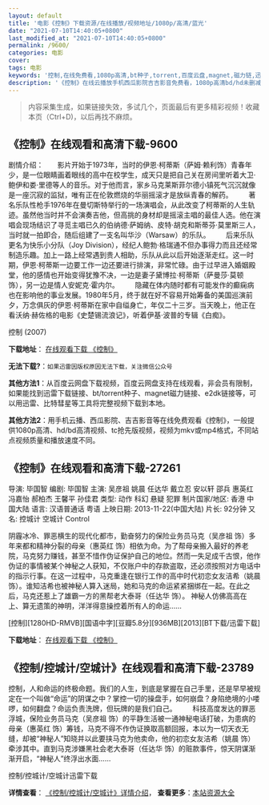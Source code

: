 ```yaml
---
layout: default
title: '电影《控制》下载资源/在线播放/视频地址/1080p/高清/蓝光'
date: "2021-07-10T14:40:05+0800"
last_modified_at: "2021-07-10T14:40:05+0800"
permalink: /9600/
categories: 电影
cover:
tags: 电影
keywords: '控制,在线免费看,1080p高清,bt种子,torrent,百度云盘,magnet,磁力链,迅雷下载资源'
description: '《控制》在线云播放手机西瓜影院吉吉影音免费看，1080p高清bd/hd未删减完整版和tc抢先枪版，mkv/mp4格式，附带bt/torrent种子、magnet/磁力链、百度云盘、网盘资源迅雷下载链接'
---
```


>内容采集生成，如果链接失效，多试几个，页面最后有更多精彩视频！收藏本页（Ctrl+D)，以后再找不麻烦。


## 《控制》在线观看和高清下载-9600

剧情介绍：　　影片开始于1973年，当时的伊恩·柯蒂斯（萨姆·赖利饰）青春年少，是一位眼睛画着眼线的高中在校学生，成天只是把自己关在房间里听着大卫·鲍伊和娄·里德等人的音乐。对于他而言，家乡马克莱斯菲尔德小镇死气沉沉就像是一座沉寂的监狱，唯有正在伦敦燃烧的华丽摇滚才是放纵青春的解药。 　　著名乐队性枪手1976年在曼切斯特举行的一场演唱会，从此改变了柯蒂斯的人生轨迹。虽然他当时并不会演奏吉他，但高挑的身材却是摇滚主唱的最佳人选。他在演唱会现场结识了寻觅主唱已久的伯纳德·萨姆纳、皮特·胡克和斯蒂芬·莫里斯三人，当时就一拍即合，随后组建了一支名叫华沙（Warsaw）的乐队。 　　后来乐队更名为快乐小分队（Joy Division），经纪人鲍勃·格瑞通不但办事得力而且还经常制造乐趣。加上一路上经常遇到贵人相助，乐队从此以后开始逐渐走红。这一时期，伊恩·柯蒂斯一边要工作一边还要进行排演，非常忙碌。由于过早进入婚姻殿堂，他的感情也开始变得犹豫不决，一边是妻子黛博拉·柯蒂斯（萨曼莎·莫顿饰），另一边是情人安妮克·霍内尔。 　　隐藏在体内随时都有可能发作的癫痫病也在影响他的事业发展。1980年5月，终于就在好不容易开始筹备的美国巡演前夕，万念俱灰的伊恩·柯蒂斯在家中自缢身亡，年仅二十三岁。当天晚上，他正在看沃纳·赫佐格的电影《史楚锡流浪记》，听着伊基·波普的专辑《白痴》。


控制 (2007)

**下载地址**： [在线观看下载 《控制》](https://www.btbtdy.me/btdy/dy7287.html) 


**无法下载?**：`如果迅雷因版权原因无法下载，关注微信公众号 `

**其他方法1**：从百度云网盘下载视频，百度云网盘支持在线观看，非会员有限制，如果能找到迅雷下载链接、bt/torrent种子、magnet磁力链接、e2dk链接等，可以用迅雷、比特彗星等工具将完整视频下载到本地。

**其他方法2**：用手机云播、西瓜影院、吉吉影音等在线免费观看《控制》，一般提供1080p高清、hd/bd高清视频、tc抢先版视频，视频为mkv或mp4格式，不同站点视频质量和播放速度不同。


## 《控制》在线观看和高清下载-27261

导演: 毕国智 编剧: 毕国智 主演: 吴彦祖 姚晨 任达华 戴立忍 安以轩 邵兵 惠英红 冯嘉怡 郝柏杰 王馨平 孙佳君 类型: 动作 科幻 悬疑 犯罪 制片国家/地区: 香港 中国大陆 语言: 汉语普通话 粤语 上映日期: 2013-11-22(中国大陆) 片长: 92分钟 又名: 控城计 空城计 Control

阴霾冰冷、罪恶横生的现代化都市，勤奋努力的保险业务员马克（吴彦祖 饰）多年来都和精神分裂的母亲（惠英红 饰）相依为命。为了帮母亲搬入最好的养老院，马克努力赚钱，甚至不惜作伪证保护自己的地位。然而一失足成千古恨，他作伪证的事情被某个神秘之人获知，不仅账户中的存款盗取，还必须按照对方电话中的指示行事。在这一过程中，马克重逢在银行工作的高中时代初恋女友洁希（姚晨 饰）。谁知洁希也被神秘人算入迷局，她和马克的命运紧紧捆绑在一起。在此之后，马克还惹上了雄霸一方的黑帮老大泰哥（任达华 饰）。 神秘人仿佛高高在上、算无遗策的神明，洋洋得意操控着所有人的命运……


[控制][1280HD-RMVB][国语中字][豆瓣5.8分][936MB][2013][BT下载/迅雷下载]

**下载地址**： [在线观看下载 《控制》](https://www.btdx8.com/torrent/control_2013.html) 


## 《控制/控城计/空城计》在线观看和高清下载-23789

控制，人和命运的终极命题。我们的人生，到底是掌握在自己手里，还是早早被规定在一个叫做&ldquo;命运”的阴谋之中？掌控一切的操盘手，如何崩盘？身陷绝境的小喽啰，如何翻盘？命运负责洗牌，但玩牌的是我们自己。 　　科技高度发达的罪恶浮城，保险业务员马克（吴彦祖 饰）的平静生活被一通神秘电话打破，为患病的母亲（惠英红 饰）筹钱，马克不得不作伪证换取高额回报，本以为一切天衣无缝，却被“神秘人&rdquo;知晓并以此要挟马克为他卖命，他的初恋女友洁希（姚晨 饰）牵涉其中。直到马克涉嫌黑社会老大泰哥（任达华 饰）的赃款事件，惊天阴谋渐渐开启，“神秘人&rdquo;终浮出水面&hellip;…


控制/控城计/空城计迅雷下载

**详情查看**： [《控制/控城计/空城计》详情介绍](/movie/23789/)， **查看更多**：[本站资源大全](/movie/t/all/)

